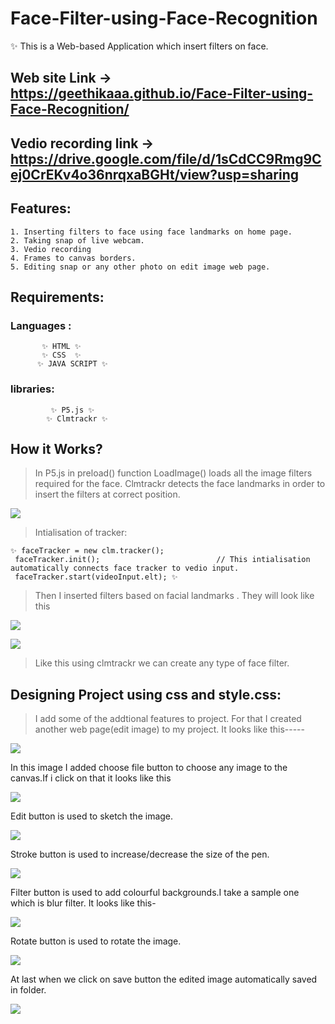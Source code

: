 # Face-Filter-using-Face-Recognition
  ✨ This is a Web-based Application which insert filters on face.
  
  ## Web site Link -> https://geethikaaa.github.io/Face-Filter-using-Face-Recognition/
  ## Vedio recording link -> https://drive.google.com/file/d/1sCdCC9Rmg9Cej0CrEKv4o36nrqxaBGHt/view?usp=sharing
 ## Features:
    1. Inserting filters to face using face landmarks on home page.
    2. Taking snap of live webcam.
    3. Vedio recording
    4. Frames to canvas borders.
    5. Editing snap or any other photo on edit image web page.

## Requirements:

### Languages :
            
           ✨ HTML ✨
           ✨ CSS  ✨
          ✨ JAVA SCRIPT ✨
          
 ### libraries:
             ✨ P5.js ✨
            ✨ Clmtrackr ✨

## How it Works?
   
   > In P5.js in preload() function LoadImage() loads all the image filters required for the face.
   > Clmtrackr detects the face landmarks in order to insert the filters at correct position.


![](Images/clmtackr.png)


   >Intialisation of tracker:
   
    ✨ faceTracker = new clm.tracker();
     faceTracker.init();                          // This intialisation automatically connects face tracker to vedio input.
     faceTracker.start(videoInput.elt); ✨  
     
     
   > Then I inserted filters based on facial landmarks . They will look like this

     
  ![](Images/devilhorn.png)

   
  ![](Images/birthdayparty.png)
  
  >Like this using clmtrackr we can create any type of face filter.


## Designing Project using css and style.css:

  > I add some of the addtional features to project. For that I created another web page(edit image) to my project.
It looks like this-----


![](Images/editimage.png)

In this image I added choose file button to choose any image to the canvas.If i click on that it looks like this

 ![](Images/editimage1.png)
 
Edit button is used to sketch the image.

 ![](Images/editimage2.png)
 
Stroke button is used to increase/decrease the size of the pen.

 ![](Images/editimage3.png)
 
Filter button is used to add colourful backgrounds.I take a sample one which is blur filter. It looks like this-

 ![](Images/editimage4.png)
 
Rotate button is used to rotate the image.

 ![](Images/editimage5.png)
 
At last when we click on save button the edited image automatically saved in folder.

 ![](Images/savebutton.png)

